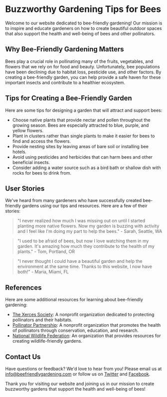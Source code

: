 <!--
Write me content for website with wallpaper which alt text is:

"A close-up of a bee on a flower"

The name/title of the page should not be 1:1 copy of the alt text but rather a real content of the website which is using this wallpaper.

- Use markdown format
- Start with the heading
- The content should look like a real website
- Include real sections like references, contact, user stories, etc. use things relevant to the page purpose.
- Feel free to use structure like headings, bullets, numbering, blockquotes, paragraphs, horizontal lines, etc.
- You can use formatting like bold or _italic_
- You can include UTF-8 emojis
- Links should be only #hash anchors (and you can refer to the document itself)
- Do not include images
-->

<!--font:Montserrat-->

# Buzzworthy Gardening Tips for Bees

Welcome to our website dedicated to bee-friendly gardening! Our mission is to inspire and educate gardeners on how to create beautiful outdoor spaces that also support the health and well-being of bees and other pollinators.

## Why Bee-Friendly Gardening Matters

Bees play a crucial role in pollinating many of the fruits, vegetables, and flowers that we rely on for food and beauty. Unfortunately, bee populations have been declining due to habitat loss, pesticide use, and other factors. By creating a bee-friendly garden, you can help provide a safe haven for these important insects and contribute to a healthier ecosystem.

## Tips for Creating a Bee-Friendly Garden

Here are some tips for designing a garden that will attract and support bees:

-   Choose native plants that provide nectar and pollen throughout the growing season. Bees are especially attracted to blue, purple, and yellow flowers.
-   Plant in clusters rather than single plants to make it easier for bees to find and access the flowers.
-   Provide nesting sites by leaving areas of bare soil or installing bee hotels.
-   Avoid using pesticides and herbicides that can harm bees and other beneficial insects.
-   Consider adding a water source such as a bird bath or shallow dish with rocks for bees to drink from.

## User Stories

We've heard from many gardeners who have successfully created bee-friendly gardens using our tips and resources. Here are a few of their stories:

> "I never realized how much I was missing out on until I started planting more native flowers. Now my garden is buzzing with activity and I feel like I'm doing my part to help the bees." - Sarah, Seattle, WA

> "I used to be afraid of bees, but now I love watching them in my garden. It's amazing how much they contribute to the health of my plants." - Tom, Portland, OR

> "I never thought I could have a beautiful garden and help the environment at the same time. Thanks to this website, I now have both!" - Maria, Miami, FL

## References

Here are some additional resources for learning about bee-friendly gardening:

-   [The Xerces Society](#xerces-society): A nonprofit organization dedicated to protecting pollinators and their habitats.
-   [Pollinator Partnership](#pollinator-partnership): A nonprofit organization that promotes the health of pollinators through conservation, education, and research.
-   [National Wildlife Federation](#national-wildlife-federation): An organization that provides resources for creating wildlife-friendly gardens.

## Contact Us

Have questions or feedback? We'd love to hear from you! Please email us at [info@beefriendlygardening.com](mailto:info@beefriendlygardening.com) or follow us on [Twitter](#twitter) and [Facebook](#facebook).

Thank you for visiting our website and joining us in our mission to create buzzworthy gardens that support the health and well-being of bees!
